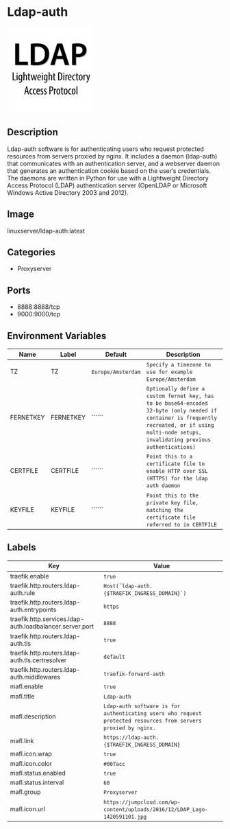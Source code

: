 # Ldap-auth

![Logo](images/Ldapauth.jpg)

## Description
Ldap\-auth software is for authenticating users who request protected resources from servers proxied by nginx. It includes a daemon (ldap\-auth) that communicates with an authentication server, and a webserver daemon that generates an authentication cookie based on the user’s credentials. The daemons are written in Python for use with a Lightweight Directory Access Protocol (LDAP) authentication server (OpenLDAP or Microsoft Windows Active Directory 2003 and 2012\).

## Image
linuxserver/ldap-auth:latest

## Categories
- Proxyserver

## Ports
- 8888:8888/tcp
- 9000:9000/tcp

## Environment Variables
| Name | Label | Default | Description |
|------|-------|---------|-------------|
| TZ | TZ | ```Europe/Amsterdam``` | ```Specify a timezone to use for example Europe/Amsterdam``` |
| FERNETKEY | FERNETKEY | `````` | ```Optionally define a custom fernet key, has to be base64-encoded 32-byte (only needed if container is frequently recreated, or if using multi-node setups, invalidating previous authentications)``` |
| CERTFILE | CERTFILE | `````` | ```Point this to a certificate file to enable HTTP over SSL (HTTPS) for the ldap auth daemon``` |
| KEYFILE | KEYFILE | `````` | ```Point this to the private key file, matching the certificate file referred to in CERTFILE``` |

## Labels
| Key | Value |
|-----|-------|
| traefik.enable | ```true``` |
| traefik.http.routers.ldap-auth.rule | ```Host(`ldap-auth.{$TRAEFIK_INGRESS_DOMAIN}`)``` |
| traefik.http.routers.ldap-auth.entrypoints | ```https``` |
| traefik.http.services.ldap-auth.loadbalancer.server.port | ```8888``` |
| traefik.http.routers.ldap-auth.tls | ```true``` |
| traefik.http.routers.ldap-auth.tls.certresolver | ```default``` |
| traefik.http.routers.ldap-auth.middlewares | ```traefik-forward-auth``` |
| mafl.enable | ```true``` |
| mafl.title | ```Ldap-auth``` |
| mafl.description | ```Ldap-auth software is for authenticating users who request protected resources from servers proxied by nginx.``` |
| mafl.link | ```https://ldap-auth.{$TRAEFIK_INGRESS_DOMAIN}``` |
| mafl.icon.wrap | ```true``` |
| mafl.icon.color | ```#007acc``` |
| mafl.status.enabled | ```true``` |
| mafl.status.interval | ```60``` |
| mafl.group | ```Proxyserver``` |
| mafl.icon.url | ```https://jumpcloud.com/wp-content/uploads/2016/12/LDAP_Logo-1420591101.jpg``` |

